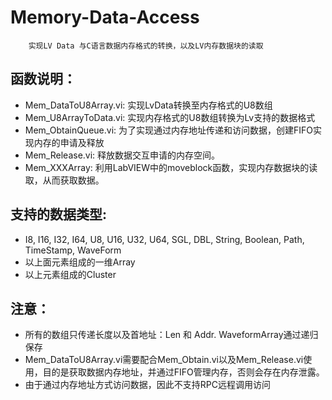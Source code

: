 # Memory-Data-Access
        实现LV Data 与C语言数据内存格式的转换，以及LV内存数据块的读取
## 函数说明：  
* Mem_DataToU8Array.vi: 实现LvData转换至内存格式的U8数组  
* Mem_U8ArrayToData.vi: 实现内存格式的U8数组转换为Lv支持的数据格式  
* Mem_ObtainQueue.vi: 为了实现通过内存地址传递和访问数据，创建FIFO实现内存的申请及释放  
* Mem_Release.vi: 释放数据交互申请的内存空间。  
* Mem_XXXArray: 利用LabVIEW中的moveblock函数，实现内存数据块的读取，从而获取数据。  
## 支持的数据类型:  
* I8, I16, I32, I64, U8, U16, U32, U64, SGL, DBL, String, Boolean, Path, TimeStamp, WaveForm  
* 以上面元素组成的一维Array  
* 以上元素组成的Cluster  
## 注意：
* 所有的数组只传递长度以及首地址：Len 和 Addr. WaveformArray通过递归保存  
* Mem_DataToU8Array.vi需要配合Mem_Obtain.vi以及Mem_Release.vi使用，目的是获取数据内存地址，并通过FIFO管理内存，否则会存在内存泄露。  
* 由于通过内存地址方式访问数据，因此不支持RPC远程调用访问  

